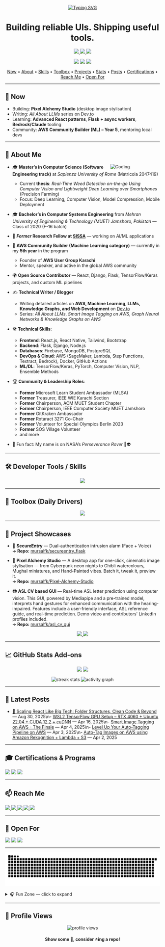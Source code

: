 <!-- Top Banner -->
<p align="center">
  <a href="https://git.io/typing-svg">
    <img src="https://readme-typing-svg.herokuapp.com?font=Share+Tech+Mono&size=28&duration=3000&pause=1000&color=00FF00&center=true&vCenter=true&width=900&background=0d1117&lines=Hey+there!+I'm+Mursal+Furqan;Full-Stack+React+Developer;5th+Year+AWS+Community+Builder+(ML);OSS+Contributor+%7C+Tech+Blogger;Building+robust+UIs+%26+useful+tools" alt="Typing SVG" />
  </a>
</p>

<h1 align="center">Building reliable UIs. Shipping useful tools.</h1>

<p align="center">
  <a href="https://mursal.me">
    <img src="https://img.shields.io/badge/Portfolio-%230077B5.svg?&style=for-the-badge&logo=google-chrome&logoColor=white" />
  </a>
  <a href="https://dev.to/mursalfk">
    <img src="https://img.shields.io/badge/Dev.to-%23000000.svg?&style=for-the-badge&logo=dev.to&logoColor=white" />
  </a>
  <a href="mailto:mursalfurqan@gmail.com">
    <img src="https://img.shields.io/badge/Email-%23D14836.svg?&style=for-the-badge&logo=gmail&logoColor=white" />
  </a>
</p>

<p align="center">
  <a href="https://github.com/mursalfk?tab=followers"><img src="https://img.shields.io/github/followers/mursalfk?label=Followers&style=social"></a>
  <a href="https://twitter.com/mursalfurqan"><img src="https://img.shields.io/twitter/follow/mursalfurqan?style=social"></a>
  <a href="https://dev.to/mursalfk"><img src="https://img.shields.io/badge/Dev.to-Articles-black"></a>
</p>

<!-- Quick Nav -->
<p align="center">
  <a href="#-now">Now</a> •
  <a href="#-about-me">About</a> •
  <a href="#-developer-tools--skills">Skills</a> •
  <a href="#-toolbox-daily-drivers">Toolbox</a> •
  <a href="#-project-showcases">Projects</a> •
  <a href="#-github-stats-add-ons">Stats</a> •
  <a href="#-latest-posts">Posts</a> •
  <a href="#-certifications--programs">Certifications</a> •
  <a href="#-reach-me">Reach Me</a> •
  <a href="#-open-for">Open For</a>
</p>

---

## 📌 Now
- Building: **Pixel Alchemy Studio** (desktop image stylisation)
- Writing: *All About LLMs* series on Dev.to
- Learning: **Advanced React patterns**, **Flask + async workers**, **Bedrock/Claude** tooling
- Community: **AWS Community Builder (ML) – Year 5**, mentoring local devs

---

## 🧐 About Me

<img width="32%" align="right" alt="Coding" src="https://user-images.githubusercontent.com/48678280/88862734-4903af80-d201-11ea-968b-9c939d88a37c.gif"/>

- 🎓 **Master’s in Computer Science (Software Engineering track)** at *Sapienza University of Rome* (Matricola 2047419)  
  - Current **thesis**: *Real-Time Weed Detection on-the-go Using Computer Vision and Lightweight Deep Learning over Smartphones* (Precision Farming)  
  - Focus: Deep Learning, Computer Vision, Model Compression, Mobile Deployment  

- 🎓 **Bachelor’s in Computer Systems Engineering** from *Mehran University of Engineering & Technology (MUET) Jamshoro, Pakistan* — Class of 2020 (F-16 batch)  

- 💼 **_Former_ Research Fellow at [SISSA](https://sissa.it/)** — working on AI/ML applications  

- 🚀 **AWS Community Builder (Machine Learning category)** — currently in my **5th year** in the program  
  - Founder of **AWS User Group Karachi**  
  - Mentor, speaker, and active in the global AWS community  

- 🌍 **Open Source Contributor** — React, Django, Flask, TensorFlow/Keras projects, and custom ML pipelines  

- ✍️ **Technical Writer / Blogger**  
  - Writing detailed articles on **AWS, Machine Learning, LLMs, Knowledge Graphs, and Web Development** on [Dev.to](https://dev.to/mursalfk)  
  - Series: *All About LLMs*, *Smart Image Tagging on AWS*, *Graph Neural Networks & Knowledge Graphs on AWS*  

- 🛠️ **Technical Skills**:  
  - **Frontend**: React.js, React Native, Tailwind, Bootstrap  
  - **Backend**: Flask, Django, Node.js  
  - **Databases**: Firebase, MongoDB, PostgreSQL  
  - **DevOps & Cloud**: AWS (SageMaker, Lambda, Step Functions, Textract, Bedrock), Docker, GitHub Actions  
  - **ML/DL**: TensorFlow/Keras, PyTorch, Computer Vision, NLP, Ensemble Methods  

- 🏆 **Community & Leadership Roles**:  
  - **Former** Microsoft Learn Student Ambassador (MLSA)  
  - **Former** Treasurer, IEEE WIE Karachi Section  
  - **Former** Chairperson, ACM MUET Student Chapter  
  - **Former** Chairperson, IEEE Computer Society MUET Jamshoro  
  - **Former** GitKraken Ambassador  
  - **Former** Rotaract 3271 Co-Chair  
  - **Former** Volunteer for Special Olympics Berlin 2023  
  - **Former** SOS Village Volunteer  
  - and more  

- 🌙 Fun fact: My name is on NASA’s *Perseverance Rover* 🚀👽  

---

## 🛠 Developer Tools / Skills
<p align="center">
  <img src="https://skillicons.dev/icons?i=react,js,ts,py,flask,django,aws,firebase,mongodb,postgres,git,github,linux,docker,html,css,bootstrap,tailwind" />
</p>

---

## 🧰 Toolbox (Daily Drivers)
<p align="center">
  <img src="https://skillicons.dev/icons?i=vscode,postman,figma,bash,webpack,eslint,prettier,npm,pnpm,vercel" />
</p>

---

## 🎯 Project Showcases

- 🔐 **SecureEntry** — Dual-authentication intrusion alarm (Face + Voice)  
  ➜ **Repo:** [mursalfk/secureentry_flask](https://github.com/mursalfk/secureentry_flask)

- 🌱 **Pixel Alchemy Studio** — A desktop app for one-click, cinematic image stylisation — from Cyberpunk neon nights to Ghibli watercolours, Mughal miniatures, and Hand-Painted vibes. Batch it, tweak it, preview it.  
  ➜ **Repo:** [mursalfk/Pixel-Alchemy-Studio](https://github.com/mursalfk/Pixel-Alchemy-Studio)

- 📷 **ASL CV based GUI** — Real-time ASL letter prediction using computer vision. This GUI, powered by Mediapipe and a pre-trained model, interprets hand gestures for enhanced communication with the hearing-impaired. Features include a user-friendly interface, ASL reference guide, and real-time prediction. Demo video and contributors' LinkedIn profiles included.  
  ➜ **Repo:** [mursalfk/asl_cv_gui](https://github.com/mursalfk/asl_cv_gui)

<p align="center">
  <a href="https://github.com/mursalfk/secureentry_flask">
    <img src="https://github-readme-stats.vercel.app/api/pin/?username=mursalfk&repo=secureentry_flask&theme=tokyonight" />
  </a>
  <a href="https://github.com/mursalfk/Pixel-Alchemy-Studio">
    <img src="https://github-readme-stats.vercel.app/api/pin/?username=mursalfk&repo=Pixel-Alchemy-Studio&theme=tokyonight" />
  </a>
</p>

---

## 📈 GitHub Stats Add-ons
<p align="center">
  <img height="170" src="https://github-readme-stats.vercel.app/api?username=mursalfk&show_icons=true&theme=tokyonight&hide_border=true&count_private=true" />
  <img height="170" src="https://github-readme-stats.vercel.app/api/top-langs?username=mursalfk&layout=compact&theme=tokyonight&hide_border=true" />
</p>

<p align="center">
  <img height="170" src="https://streak-stats.demolab.com?user=mursalfk&theme=tokyonight&hide_border=true" alt="streak stats"/>
  <img height="170" src="https://github-readme-activity-graph.vercel.app/graph?username=mursalfk&theme=react-dark&hide_border=true&bg_color=1F222E&line=539af4&point=ffffff&area=true" alt="activity graph"/>
</p>

---

## 📝 Latest Posts
<!-- BLOG-POST-LIST:START -->
- [🚀 Scaling React Like Big Tech: Folder Structures, Clean Code & Beyond](https://dev.to/mursalfk/scaling-react-like-big-tech-folder-structures-clean-code-beyond-51bj) — Aug 30, 2025\n- [WSL2 TensorFlow GPU Setup – RTX 4060 + Ubuntu 22.04 + CUDA 12.2 + cuDNN](https://dev.to/mursalfk/wsl2-tensorflow-gpu-setup-rtx-4060-ubuntu-2204-cuda-122-cudnn-361h) — Apr 16, 2025\n- [Smart Image Tagging on AWS - The Finale](https://dev.to/aws-builders/smart-image-tagging-on-aws-the-finale-303) — Apr 4, 2025\n- [Level Up Your Auto-Tagging Pipeline on AWS](https://dev.to/aws-builders/level-up-your-auto-tagging-pipeline-on-aws-4abj) — Apr 3, 2025\n- [Auto-Tag Images on AWS using Amazon Rekognition + Lambda + S3](https://dev.to/aws-builders/auto-tag-images-on-aws-using-amazon-rekognition-lambda-s3-1d1h) — Apr 2, 2025
<!-- BLOG-POST-LIST:END -->

---

## 🎓 Certifications & Programs
<p align="left">
  <img src="https://img.shields.io/badge/AWS%20Community%20Builder-FF9900?style=for-the-badge&logo=amazonaws&logoColor=white" />
  <a href="https://www.qwiklabs.com/public_profiles/e7c9d521-8506-4a4a-bc2e-c718fc91744e"><img src="https://img.shields.io/badge/Qwiklabs-4285F4?style=for-the-badge&logo=googlecloud&logoColor=white"/></a>
  <a href="https://docs.microsoft.com/en-us/users/mursalfurqan/"><img src="https://img.shields.io/badge/Microsoft%20Learn-2F2F2F?style=for-the-badge&logo=microsoft&logoColor=white"/></a>
</p>

---

## 📫 Reach Me
<p align="left">
  <a href="mailto:mursalfurqan@gmail.com">
    <img src="https://img.shields.io/badge/Email-%23D14836.svg?&style=for-the-badge&logo=gmail&logoColor=white" />
  </a>
  <a href="https://mursal.me">
    <img src="https://img.shields.io/badge/Portfolio-%230077B5.svg?&style=for-the-badge&logo=google-chrome&logoColor=white" />
  </a>
  <a href="https://linkedin.com/in/mursalfurqan">
    <img src="https://img.shields.io/badge/LinkedIn-%230A66C2.svg?&style=for-the-badge&logo=linkedin&logoColor=white" />
  </a>
  <a href="https://twitter.com/mursalfurqan">
    <img src="https://img.shields.io/badge/Twitter-%231DA1F2.svg?&style=for-the-badge&logo=twitter&logoColor=white" />
  </a>
  <a href="https://dev.to/mursalfk">
    <img src="https://img.shields.io/badge/Dev.to-%23000000.svg?&style=for-the-badge&logo=dev.to&logoColor=white" />
  </a>
</p>

---

## 🤝 Open For
<p>
  <img src="https://img.shields.io/badge/Open%20to-Collaboration-22c55e?style=for-the-badge"/>
  <img src="https://img.shields.io/badge/Available%20for-Speaking-3b82f6?style=for-the-badge"/>
  <img src="https://img.shields.io/badge/Available%20for-Mentoring-f59e0b?style=for-the-badge"/>
</p>

---

<!-- 🐍 Snake animation — works after snake.yml runs -->
<p align="center">
  <img src="https://raw.githubusercontent.com/mursalfk/mursalfk/output/github-contribution-grid-snake.svg" alt="Snake animation"/>
</p>

<!-- Fun Zone (kept collapsible so the page stays professional by default) -->
<details>
  <summary>🎧 Fun Zone — click to expand</summary>
  <p align="center">
    <img src="https://quotes-github-readme.vercel.app/api?type=horizontal&theme=dark" alt="Random Dev Quote" />
  </p>
  <p align="center">
    <img src="https://novatorem.vercel.app/api/spotify" width="400" alt="Now Playing on Spotify"/>
  </p>
  <p align="center">
    <a href="https://holopin.io/@mursalfk">
      <img src="https://holopin.io/api/user/board?user=mursalfk" alt="Holopin Badges"/>
    </a>
  </p>
</details>

---

## 👀 Profile Views
<p align="center"> 
  <img src="https://komarev.com/ghpvc/?username=mursalfk&color=blueviolet" alt="profile views"/>
</p>

<h4 align="center"> Show some 💖, consider ⭐ing a repo!</h4>
